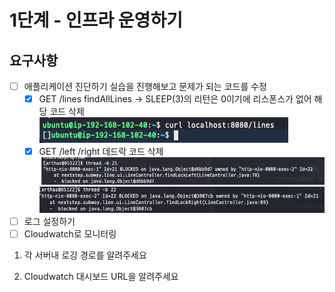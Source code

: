 # 1단계 - 인프라 운영하기

## 요구사항

- [ ] 애플리케이션 진단하기 실습을 진행해보고 문제가 되는 코드를 수정
  - [X] GET /lines findAllLines -> SLEEP(3)의 리턴은 0이기에 리스폰스가 없어 해당 코드 삭제
  ![ ](lines.png)
  - [X] GET /left /right 데드락 코드 삭제
  ![ ](left.png)
  ![ ](right.png)
- [ ] 로그 설정하기
- [ ] Cloudwatch로 모니터링

1. 각 서버내 로깅 경로를 알려주세요

2. Cloudwatch 대시보드 URL을 알려주세요
